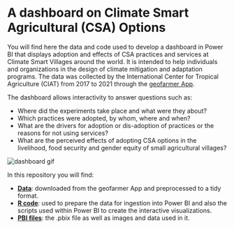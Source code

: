 # A dashboard on Climate Smart Agricultural (CSA) Options

You will find here the data and code used to develop a dashboard in Power BI that displays adoption and effects of CSA practices and services at Climate Smart Villages around the world. It is intended to help individuals and organizations in the design of climate mitigation and adaptation programs. The data was collected by the International Center for Tropical Agriculture (CIAT) from 2017 to 2021 through the [geofarmer App](https://geofarmer.org/welcome).

The dashboard allows interactivity to answer questions such as:
* Where did the experiments take place and what were they about?
* Which practices were adopted, by whom, where and when?
* What are the drivers for adoption or dis-adoption of practices or the reasons for not using services?
* What are the perceived effects of adopting CSA options in the livelihood, food security and gender equity of small agricultural villages?

![dashboard gif](https://github.com/cmguiob/CSA_Dashboard/raw/main/Dashboard.gif)

In this repository you will find:
* [**Data**](https://github.com/cmguiob/CSA_Dashboard/tree/main/Data_R): downloaded from the geofarmer App and preprocessed to a tidy format.
* [**R code**](https://github.com/cmguiob/CSA_Dashboard/tree/main/R): used to prepare the data for ingestion into Power BI and also the scripts used within Power BI to create the interactive visualizations.
* [**PBI files**](https://github.com/cmguiob/CSA_Dashboard/tree/main/PBI): the .pbix file as well as images and data used in it.

